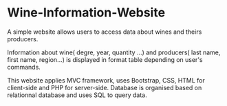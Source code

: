 # Wine-Information-Website
A simple website allows users to access data about wines and theirs producers.

Information about wine( degre, year, quantity ...) and producers( last name, first name, region...) is displayed in format table depending on user's commands.

This website applies MVC framework, uses Bootstrap, CSS, HTML for client-side and PHP for server-side. Database is organised based on relationnal database and uses SQL to query data.
